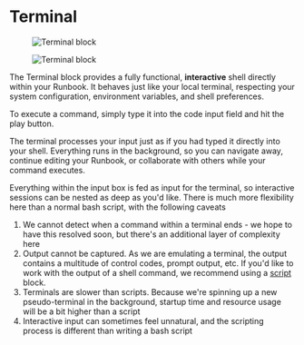 # Terminal

<figure class="img-light">
  <picture>
    <img src="../../../images/terminal-light.png" alt="Terminal block">
  </picture>
  <figcaption></figcaption>
</figure>
<figure class="img-dark">
  <picture>
    <img src="../../../images/terminal-dark.png" alt="Terminal block">
  </picture>
  <figcaption></figcaption>
</figure>

The Terminal block provides a fully functional, **interactive** shell directly within your Runbook. It behaves just like your local terminal, respecting your system configuration, environment variables, and shell preferences.

To execute a command, simply type it into the code input field and hit the play button.&#x20;

The terminal processes your input just as if you had typed it directly into your shell. Everything runs in the background, so you can navigate away, continue editing your Runbook, or collaborate with others while your command executes.

Everything within the input box is fed as input for the terminal, so interactive sessions can be nested as deep as you'd like. There is much more flexibility here than a normal bash script, with the following caveats

1. We cannot detect when a command within a terminal ends - we hope to have this resolved soon, but there's an additional layer of complexity here
2. Output cannot be captured. As we are emulating a terminal, the output contains a multitude of control codes, prompt output, etc. If you'd like to work with the output of a shell command, we recommend using a [script](script.md "mention") block.
3. Terminals are slower than scripts. Because we're spinning up a new pseudo-terminal in the background, startup time and resource usage will be a bit higher than a script
4. Interactive input can sometimes feel unnatural, and the scripting process is different than writing a bash script
